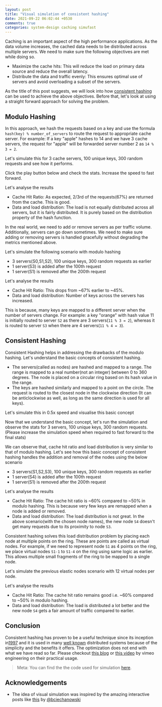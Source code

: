 ```yaml
---
layout: post
title: "Visual simulation of consistent hashing"
date: 2021-09-22 06:02:44 +0530
comments: true
categories: system-design caching simufast
---
```

Caching is an important aspect of the high performance applications. As the data volume increases, the cached data needs to be distributed across multiple servers. We need to make sure the following objectives are met while doing so.

* Maximize the cache hits: This will reduce the load on primary data source and reduce the overall latency.
* Distribute the data and traffic evenly: This ensures optimal use of servers and avoid overloading a subset of the servers.

As the title of this post suggests, we will look into how [consistent hashing](https://en.wikipedia.org/wiki/Consistent_hashing) can be used to achieve the above objectives. Before that, let's look at using a straight forward approach for solving the problem.

<!-- more -->

## Modulo Hashing

In this approach, we hash the requests based on a key and use the formula `hash(key) % number_of_servers` to route the request to appropriate cache server. For example: If a key "apple" hashes to 14 and we have 3 cache servers, the request for "apple" will be forwarded server number 2 as `14 % 3 = 2`.

Let's simulate this for 3 cache servers, 100 unique keys, 300 random requests and see how it performs.

Click the play button below and check the stats. Increase the speed to fast forward.

<link rel="stylesheet" href="https://cdn.jsdelivr.net/npm/simufast@0.0.2/src/simufast.css">
<script src="https://cdn.jsdelivr.net/npm/simufast@0.0.2/dist/main.js"></script>

<script>
    simufast.run((player) => {
        const moduloHash = new simufast.routing.ModuloHash(player);
        const simulation = new simufast.cache.MultiNodeCacheSimulation(moduloHash, {
            nodes: ["S0", "S1", "S2"]
        });
        const keys = simufast.utils.randStringArray(100);
        const commands = [];
        for (let i = 1; i <= 300; i++) {
            const key = simufast.utils.getRandomValueFromArray(keys);
            commands.push(() => simulation.getOrFetch(key, () => `${key}'s value from data source`));
        }
        player.experiment({
            name: 'Modulo Hashing: Static nodes',
            drawable: simulation,
            commands: commands
        });
    }, {
        statsExpanded: true
    });
</script>

Let's analyse the results

* Cache Hit Ratio: As expected, 2/3rd of the requests(67%) are returned from the cache. This is good.
* Data and load distribution: The load is not equally distributed across all servers, but it is fairly distributed. It is purely based on the distribution property of the hash function.

In the real world, we need to add or remove servers as per traffic volume. Additionally, servers can go down sometimes. We need to make sure adding or removing servers is handled gracefully without degrading the metrics mentioned above.

Let's simulate the following scenario with modulo hashing

* 3 servers(S0,S1,S2), 100 unique keys, 300 random requests as earlier
* 1 server(S3) is added after the 100th request
* 1 server(S1) is removed after the 200th request

<script>
    simufast.run((player) => {
        const moduloHash = new simufast.routing.ModuloHash(player, {maxNodes: 4});
        const simulation = new simufast.cache.MultiNodeCacheSimulation(moduloHash, {
            nodes: ["S0", "S1", "S2"]
        });
        const keys = simufast.utils.randStringArray(100);
        const commands = [];
        for (let i = 1; i <= 100; i++) {
            const key = simufast.utils.getRandomValueFromArray(keys);
            commands.push(() => simulation.getOrFetch(key, () => `${key}'s value from data source`));
        }
        commands.push(() => simulation.addNode("S3"));
        for (let i = 1; i <= 100; i++) {
            const key = simufast.utils.getRandomValueFromArray(keys);
            commands.push(() => simulation.getOrFetch(key, () => `${key}'s value from data source`));
        }
        commands.push(() => simulation.removeNode("S1"));
        for (let i = 1; i <= 100; i++) {
            const key = simufast.utils.getRandomValueFromArray(keys);
            commands.push(() => simulation.getOrFetch(key, () => `${key}'s value from data source`));
        }
        player.experiment({
            name: 'Modulo Hashing: Elastic nodes',
            drawable: simulation,
            commands: commands
        });
    }, {
        statsExpanded: true
    });
</script>

Let's analyse the results

* Cache Hit Ratio: This drops from ~67% earlier to ~45%.
* Data and load distribution: Number of keys across the servers has increased.

This is because, many keys are mapped to a different server when the number of servers change. For example: a key "orange" with hash value 11 is initially routed to server `S2` as there are 3 servers(`11 % 3 = 2`), whereas it is routed to server `S3` when there are 4 servers(`11 % 4 = 3`).

## Consistent Hashing

Consistent Hashing helps in addressing the drawbacks of the modulo hashing. Let's understand the basic concepts of consistent hashing.

* The servers(called as nodes) are hashed and mapped to a range. The range is mapped to a real number(not an integer) between 0 to 360 degrees. The node is placed on a circular ring based on its hash value in the range.
* The keys are hashed similarly and mapped to a point on the circle. The request is routed to the closest node in the clockwise direction (It can be anticlockwise as well, as long as the same direction is used for all keys).

Let's simulate this in 0.5x speed and visualise this basic concept

<script>
    simufast.run((player) => {
        const consistentHash = new simufast.routing.ConsistentHash(player, {
            nodeReplicationFactor: 1
        });
        const simulation = new simufast.cache.MultiNodeCacheSimulation(consistentHash);
        const keys = simufast.utils.randStringArray(100);
        const commands = [
            () => simulation.addNode("S1"),
            () => simulation.addNode("S2"),
            () => simulation.addNode("S3"),
        ];
        for (let i = 1; i <= 10; i++) {
            const key = simufast.utils.getRandomValueFromArray(keys);
            commands.push(() => simulation.getOrFetch(key, () => `${key}'s value from data source`));
        }
        player.experiment({
            name: 'Consistent Hashing: Basic Concept',
            drawable: simulation,
            commands: commands
        });
    }, {
        speed: 0.5
    });
</script>

Now that we understand the basic concept, let's run the simulation and observe the stats for 3 servers, 100 unique keys, 300 random requests. (Please increase the simulation speed when required to fast forward to the final stats)

<script>
    simufast.run((player) => {
        const consistentHash = new simufast.routing.ConsistentHash(player, {
            nodeReplicationFactor: 1
        });
        const simulation = new simufast.cache.MultiNodeCacheSimulation(consistentHash, {
            nodes: ["S1", "S2", "S3"],
        });
        const keys = simufast.utils.randStringArray(100);
        const commands = []
        for (let i = 1; i <= 300; i++) {
            const key = simufast.utils.getRandomValueFromArray(keys);
            commands.push(() => simulation.getOrFetch(key, () => `${key}'s value from data source`));
        }
        player.experiment({
            name: 'Consistent Hashing(Basic): Static nodes',
            drawable: simulation,
            commands: commands
        });
    }, {
        speed: 5,
        statsExpanded: true
    });
</script>

We can observe that, cache hit ratio and load distribution is very similar to that of modulo hashing. Let's see how this basic concept of consistent hashing handles the addition and removal of the nodes using the below scenario

* 3 servers(S1,S2,S3), 100 unique keys, 300 random requests as earlier
* 1 server(S4) is added after the 100th request
* 1 server(S1) is removed after the 200th request

<script>
    simufast.run((player) => {
        const consistentHash = new simufast.routing.ConsistentHash(player, {
            nodeReplicationFactor: 1
        });
        const simulation = new simufast.cache.MultiNodeCacheSimulation(consistentHash, {
            nodes: ["S1", "S2", "S3"]
        });
        const keys = simufast.utils.randStringArray(100);
        const commands = [];
        for (let i = 1; i <= 100; i++) {
            const key = simufast.utils.getRandomValueFromArray(keys);
            commands.push(() => simulation.getOrFetch(key, () => `${key}'s value from data source`));
        }
        commands.push(() => simulation.addNode("S4"));
        for (let i = 1; i <= 100; i++) {
            const key = simufast.utils.getRandomValueFromArray(keys);
            commands.push(() => simulation.getOrFetch(key, () => `${key}'s value from data source`));
        }
        commands.push(() => simulation.removeNode("S1"));
        for (let i = 1; i <= 100; i++) {
            const key = simufast.utils.getRandomValueFromArray(keys);
            commands.push(() => simulation.getOrFetch(key, () => `${key}'s value from data source`));
        }
        player.experiment({
            name: 'Consistent Hashing(Basic): Elastic nodes',
            drawable: simulation,
            commands: commands
        });
    }, {
        speed: 5,
        statsExpanded: true
    });
</script>

Let's analyse the results

* Cache Hit Ratio: The cache hit ratio is ~60% compared to ~50% in modulo hashing. This is because very few keys are remapped when a node is added or removed.
* Data and load distribution: The load distribution is not great. In the above scenario(with the chosen node names), the new node `S4` doesn't get many requests due to its proximity to node `S3`.

Consistent hashing solves this load distribution problem by placing each node at multiple points on the ring. These are points are called as virtual nodes. For example, if we need to represent node `S1` as 4 points on the ring, we place virtual nodes `S1-1` to `S1-4` on the ring using same logic as earlier. This allows multiple small fragments of the ring to be mapped to a single node.

Let's simulate the previous elastic nodes scenario with 12 virtual nodes per node.

<script>
    simufast.run((player) => {
        const consistentHash = new simufast.routing.ConsistentHash(player, {
            nodeReplicationFactor: 12
        });
        const simulation = new simufast.cache.MultiNodeCacheSimulation(consistentHash);
        const keys = simufast.utils.randStringArray(100);
        const commands = [
            () => simulation.addNode("S1"),
            () => simulation.addNode("S2"),
            () => simulation.addNode("S3"),
        ];
        for (let i = 1; i <= 100; i++) {
            const key = simufast.utils.getRandomValueFromArray(keys);
            commands.push(() => simulation.getOrFetch(key, () => `${key}'s value from data source`));
        }
        commands.push(() => simulation.addNode("S4"));
        for (let i = 1; i <= 100; i++) {
            const key = simufast.utils.getRandomValueFromArray(keys);
            commands.push(() => simulation.getOrFetch(key, () => `${key}'s value from data source`));
        }
        commands.push(() => simulation.removeNode("S1"));
        for (let i = 1; i <= 100; i++) {
            const key = simufast.utils.getRandomValueFromArray(keys);
            commands.push(() => simulation.getOrFetch(key, () => `${key}'s value from data source`));
        }
        player.experiment({
            name: 'Consistent Hashing(Full): Elastic nodes',
            drawable: simulation,
            commands: commands
        });
    }, {
        statsExpanded: true
    });
</script>

Let's analyse the results

* Cache Hit Ratio: The cache hit ratio remains good i.e. ~60% compared to ~50% in modulo hashing.
* Data and load distribution: The load is distributed a lot better and the new node `S4` gets a fair amount of traffic compared to earlier.

## Conclusion

Consistent hashing has proven to be a useful technique since its inception in[1997](https://www.cs.princeton.edu/courses/archive/fall09/cos518/papers/chash.pdf) and it is used in many [well known](https://en.wikipedia.org/wiki/Consistent_hashing) distributed systems because of the simplicity and the benefits it offers. The optimization does not end with what we have read so far. Please checkout [this blog](https://medium.com/vimeo-engineering-blog/improving-load-balancing-with-a-new-consistent-hashing-algorithm-9f1bd75709ed) or [this video](https://www.youtube.com/watch?v=jk6oiBJxcaA&ab_channel=GoogleTechTalks) by vimeo engineering on their practical usage.

> Meta: You can find the the code used for simulation [here](https://raw.githubusercontent.com/endeepak/endeepak.github.io/source/source/_posts/2021-09-22-visual-simulation-of-consitent-hashing.markdown).

## Acknowledgements

* The idea of visual simulation was inspired by the amazing interactive posts like [this](https://ciechanow.ski/internal-combustion-engine/) by [@bciechanowski](https://twitter.com/bciechanowski)
